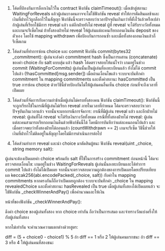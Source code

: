1. โค้ดที่ป้องกันการล็อกเงินไว้ใน contract
ฟังก์ชัน claimTimeout():
เมื่อเข้าสู่สถานะ WaitingForReveals แล้วผู้เล่นบางคนอาจจะไม่ใช้ฟังก์ชัน reveal ทำให้การตัดสินผลช้าและเงินที่ฝากไว้ถูกล็อกไว้ในสัญญา
ฟังก์ชันนี้จะตรวจสอบว่าเวลาปัจจุบันเกินกว่าที่ตั้งไว้แล้วหรือเปล่า
ถ้าผู้เล่นที่เรียกใช้มีการ reveal แล้ว แต่อีกฝ่ายยังไม่ reveal ผู้ที่ reveal จะได้รับรางวัลทั้งหมดและเกมจะรีเซ็ตใหม่
ถ้าทั้งสองฝ่ายไม่ reveal ให้ผู้เล่นแต่ละคนเรียกถอนเงินคืน deposit ของตัวเอง โดยใช้ mapping withdrawn เพื่อป้องกันการถอนซ้ำ และเมื่อทั้งสองถอนเงินแล้วก็รีเซ็ตเกม

2. โค้ดส่วนที่ทำการซ่อน choice และ commit
ฟังก์ชัน commit(bytes32 _commitment):
ผู้เล่นจะส่งค่า commitment hash ซึ่งเป็นการผสาน (concatenate) ของค่า choice กับ salt แบบสุ่ม แล้ว hash 
โค้ดตรวจสอบให้แน่ใจว่า เกมอยู่ในช่วง commit (WaitingForCommits)
ผู้เล่นนั้นเป็นผู้เล่นที่ลงทะเบียนแล้ว
ยังไม่ได้ commit ไปแล้ว (!hasCommitted[msg.sender])
เมื่อผ่านเงื่อนไขแล้ว ระบบจะบันทึกค่า commitment ใน mapping commitments และตั้งค่าสถานะ hasCommitted เป็น true
การซ่อน choice ด้วยวิธีนี้ช่วยป้องกันไม่ให้ผู้เล่นคนอื่นเห็น choice ก่อนที่จะถึงเวลาที่เปิดเผย

3. โค้ดส่วนที่จัดการกับความล่าช้าเมื่อผู้เล่นไม่ครบทั้งสองคน
ฟังก์ชัน claimTimeout():
ฟังก์ชันนี้จะถูกเรียกใช้ในกรณีที่ผู้เล่นไม่เรียก reveal ภายในเวลาที่กำหนด
โค้ดจะตรวจสอบว่าเวลาปัจจุบันเกินเวลาแล้ว
จากนั้นจะแยกกรณีการจัดการ:
กรณีที่มีผู้เล่น reveal แล้ว และอีกฝ่ายไม่ reveal:
ผู้เล่นที่ได้ reveal จะได้รับเงินรางวัลทั้งหมด
กรณีที่ทั้งสองฝ่ายไม่ reveal:
ผู้เล่นแต่ละคนสามารถเรียกถอนเงินคืนด้วยฟังก์ชันนี้ได้ โดยมีการบันทึกว่าแต่ละคนถอนไปแล้ว และเมื่อตรวจพบว่าทั้งสองฝ่ายได้ถอนแล้ว (countWithdrawn == 2) เกมจะรีเซ็ต
วิธีนี้ช่วยให้เงินที่ฝากไว้ไม่ติดอยู่ในสัญญาโดยไม่มีการดำเนินการต่อไป

4. โค้ดส่วนทำการ reveal และนำ choice มาตัดสินผู้ชนะ
ฟังก์ชัน reveal(uint _choice, string memory salt):

ผู้เล่นจะต้องเปิดเผยค่า choice พร้อมกับ salt ที่ใช้ในการสร้าง commitment ก่อนหน้านี้
โค้ดจะตรวจสอบเงื่อนไข:
เกมอยู่ในช่วง WaitingForReveals
ผู้เล่นนั้นลงทะเบียนและได้ทำการ commit ไปแล้ว ยังไม่ได้เปิดเผย
จากนั้นจะตรวจสอบความถูกต้องของการเปิดเผยโดยเปรียบเทียบผล keccak256(abi.encodePacked(_choice, salt)) กับค่าใน mapping commitments หากตรงกันก็ถือว่าเปิดเผยถูกต้อง
ระบบจะบันทึกค่า _choice ใน mapping revealedChoice และตั้งค่าสถานะ hasRevealed เป็น true
เมื่อผู้เล่นทั้งสองได้เปิดเผยแล้ว จะใช้ฟังก์ชัน _checkWinnerAndPay() เพื่อคำนวณและให้เงิน

หน้าที่ของฟังก์ชัน _checkWinnerAndPay():

ดึงค่า choice ของผู้เล่นทั้งสอง
หาก choice เท่ากัน ถือว่าเป็นการเสมอ และจ่ายรางวัลแบ่งครึ่งให้กับผู้เล่นทั้งสอง

หากไม่เท่ากัน จะคำนวณความแตกต่างด้วยสูตร:

diff = (5 + choice0 - choice1) % 5
ถ้า diff == 1 หรือ 2 ให้ผู้เล่นคนแรกชนะ
ถ้า diff == 3 หรือ 4 ให้ผู้เล่นคนที่สองชนะ
